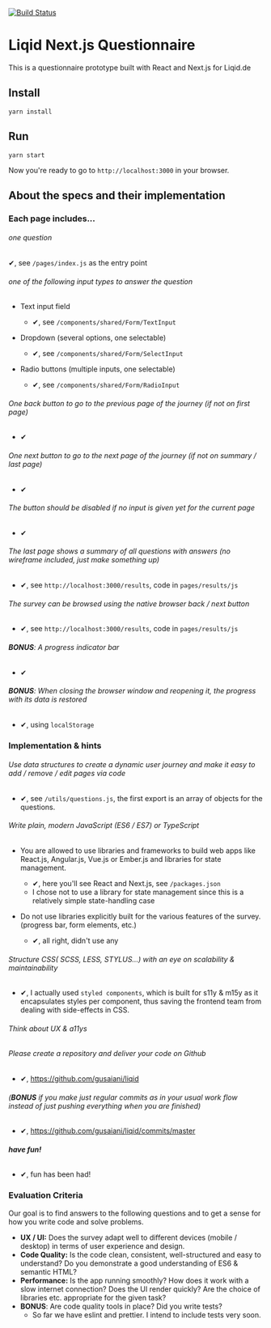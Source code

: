 [![Build Status](https://travis-ci.org/gusaiani/liqid.svg?branch=master)](https://travis-ci.org/gusaiani/liqid)

# Liqid Next.js Questionnaire

This is a questionnaire prototype built with React and Next.js for Liqid.de

## Install

`yarn install`

## Run

`yarn start`

Now you're ready to go to `http://localhost:3000` in your browser.

## About the specs and their implementation

### Each page includes...

###### one question

✔, see `/pages/index.js` as the entry point

###### one of the following input types to answer the question

  * Text input field
    * ✔, see `/components/shared/Form/TextInput`

  * Dropdown (several options, one selectable)
    * ✔, see `/components/shared/Form/SelectInput`

  * Radio buttons (multiple inputs, one selectable)
    * ✔, see `/components/shared/Form/RadioInput`

###### One back button to go to the previous page of the journey (if not on first page)
  * ✔

###### One next button to go to the next page of the journey (if not on summary / last page)
  * ✔

###### The button should be disabled if no input is given yet for the current page
  * ✔

###### The last page shows a summary of all questions with answers (no wireframe included, just make something up)
  * ✔, see `http://localhost:3000/results`, code in `pages/results/js`

###### The survey can be browsed using the native browser back / next button
  * ✔, see `http://localhost:3000/results`, code in `pages/results/js`

###### **BONUS**: A progress indicator bar
  * ✔

###### **BONUS**: When closing the browser window and reopening it, the progress with its data is restored
  * ✔, using `localStorage`

### Implementation & hints

###### Use data structures to create a dynamic user journey and make it easy to add / remove / edit pages via code
  * ✔, see `/utils/questions.js`, the first export is an array of objects for the questions.

###### Write plain, modern JavaScript (ES6 / ES7) or TypeScript
  * You are allowed to use libraries and frameworks to build web apps like React.js, Angular.js, Vue.js or Ember.js and libraries for state management.
    * ✔, here you'll see React and Next.js, see `/packages.json`
    * I chose not to use a library for state management since this is a relatively simple state-handling case

  * Do not use libraries explicitly built for the various features of the survey. (progress bar, form elements, etc.)
    * ✔, all right, didn't use any

###### Structure CSS( SCSS, LESS, STYLUS...) with an eye on scalability & maintainability
  * ✔, I actually used `styled components`, which is built for s11y & m15y as it encapsulates styles per component, thus saving the frontend team from dealing with side-effects in CSS.

###### Think about UX & a11ys

###### Please create a repository and deliver your code on Github
  * ✔, https://github.com/gusaiani/liqid

###### (**BONUS** if you make just regular commits as in your usual work flow instead of just pushing everything when you are finished)
  * ✔, https://github.com/gusaiani/liqid/commits/master

###### **have fun!**
  * ✔, fun has been had!

### Evaluation Criteria

Our goal is to find answers to the following questions and to get a sense for how you write code and solve problems.

  * **UX / UI:** Does the survey adapt well to different devices (mobile / desktop) in terms of user experience and design.
  * **Code Quality:** Is the code clean, consistent, well-structured and easy to understand? Do you demonstrate a good understanding of ES6 & semantic HTML?
  * **Performance:** Is the app running smoothly? How does it work with a slow internet connection? Does the UI render quickly? Are the choice of libraries etc. appropriate for the given task?
  * **BONUS**: Are code quality tools in place? Did you write tests?
    * So far we have eslint and prettier. I intend to include tests very soon.
